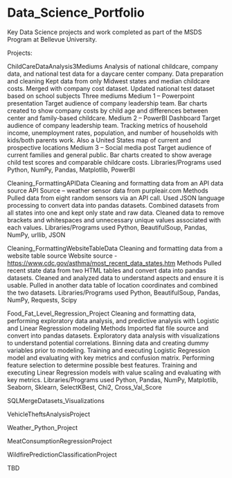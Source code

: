 # Data_Science_Portfolio
Key Data Science projects and work completed as part of the MSDS Program at Bellevue University.

Projects:

ChildCareDataAnalysis3Mediums
  Analysis of national childcare, company data, and national test data for a daycare center company. 
  Data preparation and cleaning
  Kept data from only Midwest states and median childcare costs. Merged with company cost dataset. Updated national test dataset based on school subjects
  Three mediums
  Medium 1 – Powerpoint presentation
  Target audience of company leadership team. Bar charts created to show company costs by child age and differences between center and family-based childcare. 
  Medium 2 – PowerBI Dashboard
  Target audience of company leadership team. Tracking metrics of household income, unemployment rates, population, and number of households with kids/both parents work. Also   a United States map of current and prospective locations
  Medium 3 – Social media post
  Target audience of current families and general public. Bar charts created to show average child test scores and comparable childcare costs. 
  Libraries/Programs used
  Python, NumPy, Pandas, Matplotlib, PowerBI

Cleaning_FormattingAPIData
  Cleaning and formatting data from an API data source
  API Source – weather sensor data from purpleair.com
  Methods
  Pulled data from eight random sensors via an API call. 
  Used JSON language processing to convert data into pandas datasets. 
  Combined datasets from all states into one and kept only state and raw data. 
  Cleaned data to remove brackets and whitespaces and unnecessary unique values associated with each values.
  Libraries/Programs used
  Python, BeautifulSoup, Pandas, NumPy, urllib, JSON 

Cleaning_FormattingWebsiteTableData
  Cleaning and formatting data from a website table source
  Website source - https://www.cdc.gov/asthma/most_recent_data_states.htm 
  Methods
  Pulled recent state data from two HTML tables and convert data into pandas datasets.
  Cleaned and analyzed data to understand aspects and ensure it is usable.
  Pulled in another data table of location coordinates and combined the two datasets. 
  Libraries/Programs used
  Python, BeautifulSoup, Pandas, NumPy, Requests, Scipy

Food_Fat_Level_Regression_Project
  Cleaning and formatting data, performing exploratory data analysis, and predictive analysis with Logistic and Linear Regression modeling
  Methods
  Imported flat file source and convert into pandas datasets.
  Exploratory data analysis with visualizations to understand potential correlations.
  Binning data and creating dummy variables prior to modeling. 
  Training and executing Logistic Regression model and evaluating with key metrics and confusion matrix. 
  Performing feature selection to determine possible best features.
  Training and executing Linear Regression models with value scaling and evaluating with key metrics.
  Libraries/Programs used
  Python, Pandas, NumPy, Matplotlib, Seaborn, Sklearn, SelectKBest, Chi2, Cross_Val_Score
  
  
  


SQLMergeDatasets_Visualizations



VehicleTheftsAnalysisProject




Weather_Python_Project



MeatConsumptionRegressionProject




WildfirePredictionClassificationProject



TBD

